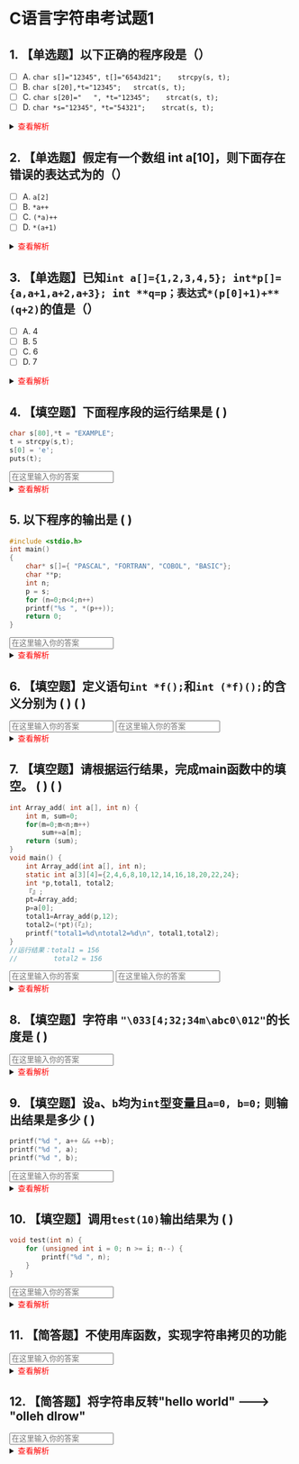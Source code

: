 # C语言字符串考试题1

## 1. 【单选题】以下正确的程序段是（）

- [ ] A. `char s[]="12345", t[]="6543d21";    strcpy(s, t);`
- [ ] B. `char s[20],*t="12345";   strcat(s, t);`
- [ ] C. `char s[20]="   ", *t="12345";    strcat(s, t);`
- [ ] D. `char *s="12345", *t="54321";    strcat(s, t);`

<details>
<summary><font color=red>查看解析</font></summary>

选择 **C**

这道题目是关于C语言中字符串操作函数strcpy和strcat的使用。

1. 选项A `char s[]="12345", t[]="6543d21"; strcpy(s, t);`是错误的，因为字符串`t`的长度超过了`s`的长度，使用`strcpy`函数会导致数组`s`越界。
2. 选项B `char s[20],*t="12345"; strcat(s, t);`是错误的，因为字符串`s`没有被初始化，它的内容是未知的，使用`strcat`函数可能会导致未定义的行为。
3. 选项C `char s[20]=" ", *t="12345"; strcat(s, t);`是正确的，字符串`s`被初始化为包含空格的字符串，然后使用`strcat`函数将`t`连接到`s`的末尾。
4. 选项D `char *s="12345", *t="54321"; strcat(s, t);`是错误的，因为`s`和`t`都是指向字符串常量的指针，字符串常量是不可修改的，使用`strcat`函数试图修改`s`会导致未定义的行为。

所以，正确的程序段是选项C。
</details>

## 2. 【单选题】假定有一个数组 int a[10]，则下面存在错误的表达式为的（）

- [ ] A. `a[2]`
- [ ] B. `*a++`
- [ ] C. `(*a)++`
- [ ] D. `*(a+1)`

<details>
<summary><font color=red>查看解析</font></summary>

选择 **B**

这道题目是关于C语言中数组和指针的使用。

在C语言中，数组名是一个常量指针，它指向数组的第一个元素。因此，不能对数组名进行自增或自减操作。

1. 选项A `a[2]`是正确的，它表示数组a的第三个元素。
2. 选项B `*a++`是错误的，因为它试图对数组名a进行自增操作，这是不允许的。
3. 选项C `(*a)++`是正确的，它表示对数组a的第一个元素进行自增操作。
4. 选项D `*(a+1)`是正确的，它表示数组a的第二个元素。

所以，存在错误的表达式是选项B `*a++`。
</details>

## 3. 【单选题】已知`int a[]={1,2,3,4,5}; int*p[]={a,a+1,a+2,a+3}; int **q=p；表达式*(p[0]+1)+**(q+2)`的值是（）

- [ ] A. 4
- [ ] B. 5
- [ ] C. 6
- [ ] D. 7

<details>
<summary><font color=red>查看解析</font></summary>

选择 **B**

这道题目是关于C语言中指针和多级指针的使用。

首先，我们有一个整数数组`a`，包含了五个元素：1, 2, 3, 4, 5。

然后，我们有一个指针数组`p`，包含了四个元素，它们都是指向`a`中元素的指针。

最后，我们有一个指向指针的指针`q`，它被初始化为指向`p`的第一个元素。

表达式`*(p[0]+1)+**(q+2)`的值可以分解为两部分来计算：
1. `*(p[0]+1)`：`p[0]`是`a`的地址，`p[0]+1`是`a`的第二个元素的地址，所以`*(p[0]+1)`的值是2。
2. `**(q+2)`：`q`是`p`的地址，`q+2`是`p`的第三个元素的地址，所以`**(q+2)`的值是3。

所以，表达式`*(p[0]+1)+**(q+2)`的值是2+3=5。
</details>

## 4. 【填空题】下面程序段的运行结果是 ( ) 

```C
char s[80],*t = "EXAMPLE";
t = strcpy(s,t);
s[0] = 'e';
puts(t); 
```

<input type='text' placeholder='在这里输入你的答案'>

<details>
<summary><font color=red>查看解析</font></summary>

**结果为：eXAMPLE**

这道题目是关于C语言中字符串复制和修改的。

在这个程序中，首先声明了一个字符数组`s[80]`和一个字符指针`t`，并将`t`初始化为指向字符串`"EXAMPLE"`。

然后，使用`strcpy`函数将`t`指向的字符串复制到`s`中，并将`s`的地址赋给`t`。这时，`t`和`s`都指向同一个字符串。

接着，修改s的第一个字符为`'e'`。因为`t`和`s`指向同一个字符串，所以`t`指向的字符串也被修改了。

最后，使用`puts`函数打印`t`指向的字符串。

所以，这个程序的输出结果是`"eXAMPLE"`。

```C
// 声明一个字符数组s和一个字符指针t，并将t初始化为指向字符串"EXAMPLE"
char s[80],*t = "EXAMPLE";

// 使用strcpy函数将t指向的字符串复制到s中，并将s的地址赋给t
// 这时，t和s都指向同一个字符串
t = strcpy(s,t);

// 修改s的第一个字符为'e'
// 因为t和s指向同一个字符串，所以t指向的字符串也被修改了
s[0] = 'e';

// 使用puts函数打印t指向的字符串
// 这时，t指向的字符串是"eXAMPLE"
puts(t); 
```
</details>

## 5. 以下程序的输出是 ( )

```C
#include <stdio.h>
int main() 
{
	char* s[]={ "PASCAL", "FORTRAN", "COBOL", "BASIC"};
	char **p;
	int n;
	p = s;
	for (n=0;n<4;n++)
	printf("%s ", *(p++));
    return 0;
}
```

<input type='text' placeholder='在这里输入你的答案'>

<details>
<summary><font color=red>查看解析</font></summary>

**PASCAL FORTRAN COBOL BASIC**

这个C语言程序的功能是打印出一个字符串数组的所有元素。

在这个程序中，s是一个字符串数组，包含了四个字符串：`"PASCAL"`, `"FORTRAN"`, `"COBOL"`, `"BASIC"`。`p`是一个指向字符指针的指针，它被初始化为指向`s`的第一个元素。

然后，程序进入一个`for`循环，循环四次。在每次循环中，都会打印出p当前指向的字符串，然后p自增1，指向下一个字符串。

所以，这个程序的输出结果是`"PASCAL FORTRAN COBOL BASIC"`。
</details>

## 6. 【填空题】定义语句`int *f();`和`int (*f)();`的含义分别为 ( )  ( )

<input type='text' placeholder='在这里输入你的答案'>

<input type='text' placeholder='在这里输入你的答案'>

<details>
<summary><font color=red>查看解析</font></summary>

**指针函数**

**函数指针**

这道题目是关于C语言中函数指针和指针函数的定义。

`int *f();`是一个指针函数的定义。这是一个函数，它的返回类型是一个指向整数的指针。也就是说，这个函数执行后会返回一个整数的地址。

`int (*f)();`是一个函数指针的定义。这是一个指针，它指向一个返回类型为整数的函数。也就是说，我们可以通过这个指针来调用一个函数。

所以，`int *f();`的含义是指针函数，`int (*f)();`的含义是函数指针。
</details>

## 7. 【填空题】请根据运行结果，完成main函数中的填空。 ( )  ( )

```C
int Array_add( int a[], int n) {
    int m, sum=0;
	for(m=0;m<n;m++)  
		sum+=a[m];
	return (sum);
}
void main() {
	int Array_add(int a[], int n);
	static int a[3][4]={2,4,6,8,10,12,14,16,18,20,22,24};
	int *p,total1, total2;
	『』;
	pt=Array_add;
	p=a[0];
	total1=Array_add(p,12);
	total2=(*pt)(『』);
	printf("total1=%d\ntotal2=%d\n", total1,total2);
}
//运行结果：total1 = 156
//         total2 = 156
```

<input type='text' placeholder='在这里输入你的答案'>

<input type='text' placeholder='在这里输入你的答案'>

<details>
<summary><font color=red>查看解析</font></summary>

**int (*pt)(int a[], int n);**

**p,12**

这道题目是关于C语言中函数指针的使用。在这个程序中，`Array_add`函数用于计算一个整数数组的所有元素之和。在`main`函数中，我们需要使用函数指针pt来调用`Array_add`函数。

在第一个空白处，我们需要声明一个函数指针pt，它指向一个接受两个参数（一个整数数组和一个整数）并返回一个整数的函数。所以，第一个空白处的答案是`int (*pt)(int a[], int n);`。

在第二个空白处，我们需要使用函数指针pt来调用`Array_add`函数。因为`Array_add`函数需要两个参数，一个是要计算的数组，另一个是数组的长度。在这个例子中，我们要计算的数组是`a[0]`，数组的长度是12。所以，第二个空白处的答案是`p,12`。

所以，完整的main函数如下：

```C
void main() {
    // 声明并定义Array_add函数
    int Array_add(int a[], int n);

    // 初始化一个二维数组
    static int a[3][4]={2,4,6,8,10,12,14,16,18,20,22,24};

    // 声明一个整数指针p和两个整数total1和total2
    int *p,total1, total2;

    // 声明一个函数指针pt，它指向一个接受两个参数（一个整数数组和一个整数）并返回一个整数的函数
    int (*pt)(int a[], int n);

    // 将函数Array_add的地址赋给函数指针pt
    pt=Array_add;

    // 将数组a的首地址赋给指针p
    p=a[0];

    // 使用Array_add函数计算数组a的所有元素之和，并将结果赋给total1
    total1=Array_add(p,12);

    // 使用函数指针pt调用Array_add函数计算数组a的所有元素之和，并将结果赋给total2
    total2=(*pt)(p,12);

    // 打印total1和total2的值
    printf("total1=%d\ntotal2=%d\n", total1,total2);
}
```
这个程序的输出结果是`total1 = 156`和`total2 = 156`，这与题目中给出的运行结果一致
</details>

## 8. 【填空题】字符串 `"\033[4;32;34m\abc0\012"`的长度是 ( )

<input type='text' placeholder='在这里输入你的答案'>

<details>
<summary><font color=red>查看解析</font></summary>

**15**

在该字符串中，`\033`、`\4`、`\32`、`\34`和`\012`都是八进制的转义序列，每个都代表一个字符。但是，`[4;32;34m`并不是转义序列，它们都是单独的字符。同样，`\a`、`\b`、`\c`和0也都是单独的字符。

所以，这个字符串的长度是：

1（`\033`）+ 1（`[`）+ 1（`4`）+ 1（`;`）+ 1（`3`）+ 1（`2`）+ 1（`;`）+ 1（`3`）+ 1（`4`）+ 1（`m`）+ 1（`\a`）+ 1（`\b`）+ 1（`\c`）+ 1（`0`）+ 1（`\012`）+ 1（结束符`\0`）= 15

所以，这个字符串的长度是15。
</details>

## 9. 【填空题】设`a`、`b`均为`int`型变量且`a=0, b=0;` 则输出结果是多少 ( ) 

```C
printf("%d ", a++ && ++b);
printf("%d ", a);
printf("%d ", b);
```

<input type='text' placeholder='在这里输入你的答案'>

<details>
<summary><font color=red>查看解析</font></summary>

**输出为：0 1 0**

在这道题中，`a++`先返回`a`的值，在整个语句执行结束之后才会执行自增操作，故在判断时`a++`仍为0，发生短路现象，`++b`不执行，逻辑运算结果为假，即0。
故输出为 0 1 0。

这道题目是关于C语言中的逻辑运算符和自增运算符的。

在第一行`printf`语句中，`a++ && ++b`是一个逻辑与运算。在逻辑与运算中，如果第一个操作数为假（在C语言中，0被视为假），那么就不会计算第二个操作数，因为无论第二个操作数的值是什么，整个逻辑与运算的结果都是假。

在这个例子中，`a++`的值是`a`的原值，也就是0，所以`a++ && ++b`的结果是0，`++b`不会被执行。

然后，`a++`会将`a`的值增加1，所以`a`的值变为1。

所以，第一行`printf`语句的输出是0，第二行`printf`语句的输出是1，第三行`printf`语句的输出是0。
</details>

## 10. 【填空题】调用`test(10)`输出结果为 ( ) 

```C
void test(int n) {
	for (unsigned int i = 0; n >= i; n--) {
		printf("%d ", n);
	}
}
```

<input type='text' placeholder='在这里输入你的答案'>

<details>
<summary><font color=red>查看解析</font></summary>

**结果为：死循环**

考察点：`unsigned int`和**隐式类型转换**

**在`for`循环中，`n`为整型，但是判断时会被转换为无符号整型**

这道题目是关于C语言中的循环控制的。在这个`test`函数中，有一个`for`循环，循环条件是`n >= i`。在循环体中，每次循环都会将`n`减1。然而，`i`是一个无符号整数，其初始值为0，而且在循环过程中没有改变。

当`n`的值减到0时，下一次循环会将`n`减到-1。但是，因为`i`是无符号整数，所以在比较`n >= i`时，`n`会被转换为无符号整数，其值会变成一个非常大的正数，所以`n >= i`的结果始终为真，导致这个循环会无限进行下去，也就是所谓的死循环。

所以，调用`test(10)`的输出结果会是一个死循环，从10开始，每次减1，直到0，然后开始输出大量的负数。
</details>

## 11. 【简答题】不使用库函数，实现字符串拷贝的功能

<input type='text' placeholder='在这里输入你的答案'>

<details>
<summary><font color=red>查看解析</font></summary>

如下：

```C
#include <stdio.h>

char* usr_strcpy(char* str1, const char* str2)
{
    // 保存str1的起始地址
    char* start = str1;
    if(str1 == NULL || str2 == NULL)
    {
        // 如果str1或str2是NULL，返回NULL
        return NULL;
    }
    while(*str2 != '\0')
    {
        // 将str2指向的字符复制到str1指向的位置，然后将str1和str2都向前移动一位
        *(str1++) = *(str2++);
    }
    // 在str1的当前位置添加字符串结束符'\0'
    *str1 = '\0';
    // 返回str1的起始地址
    return start;
}

int main()
{
    char str1[100], str2[100];
    // 从标准输入读取一个字符串到str2
    scanf("%s", str2);
    // 将str2的内容复制到str1
    usr_strcpy(str1, str2);
    // 打印str1的内容
    printf("%s", str1);
    return 0;
}
```
</details>

## 12. 【简答题】将字符串反转"hello world"   --->    "olleh dlrow"

<input type='text' placeholder='在这里输入你的答案'>

<details>
<summary><font color=red>查看解析</font></summary>

如下

```C
#include <stdio.h>
#include <string.h>

int stringReverse(char* start, char* end)
{
    if (start == NULL || end == NULL)
    {
        return 1;
    }
    while (start < end)
    {
        // 交换start和end指向的字符
        char temp = *start;
        *start = *end;
        *end = temp;
        start++;
        end--;
    }
    // 如果字符串反转成功，返回0
    return 0;
}

int main()
{
    char str[100];
    int start = 0, end = 0;
    // 使用gets函数获取字符串
    gets(str);
    for (int i = 0; ; i++)
    {
        if (str[i] == ' ' || str[i] == '\0')
        {
            // 找到一个单词的结束位置
            // 当遍历到str[i]为空格的时候，前一个单词在str[i - 1]结束，后一个单词在str[i + 1]开始
            end = i - 1;
            // 反转这个单词
            stringReverse(&str[start], &str[end]);
            // 更新下一个单词的开始位置
            start = i + 1;
        }
        // 如果遇到字符串结束符'\0'，则跳出循环
        if (str[i] == '\0')
        {
            break;
        }
    }
    // 输出反转后的字符串
    puts(str);
    return 0;
}
```
</details>